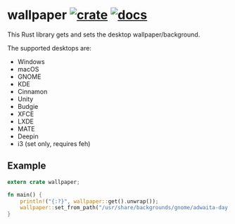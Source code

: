 # wallpaper [![crate](https://img.shields.io/crates/v/wallpaper.svg)](https://crates.io/crates/wallpaper) [![docs](https://docs.rs/wallpaper/badge.svg)](https://docs.rs/wallpaper)
This Rust library gets and sets the desktop wallpaper/background.

The supported desktops are:
* Windows
* macOS
* GNOME
* KDE
* Cinnamon
* Unity
* Budgie
* XFCE
* LXDE
* MATE
* Deepin
* i3 (set only, requires feh)

## Example
```rust
extern crate wallpaper;

fn main() {
    println!("{:?}", wallpaper::get().unwrap());
    wallpaper::set_from_path("/usr/share/backgrounds/gnome/adwaita-day.png").unwrap();
}
```
